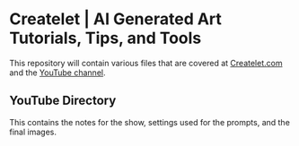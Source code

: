 # Createlet | AI Generated Art Tutorials, Tips, and Tools

This repository will contain various files that are covered at [Createlet.com](https://createlet.com) and the [YouTube channel](https://www.youtube.com/channel/UCcJJ7ZASqPjsYzadu0DNDyQ).

## YouTube Directory

This contains the notes for the show, settings used for the prompts, and the final images.
